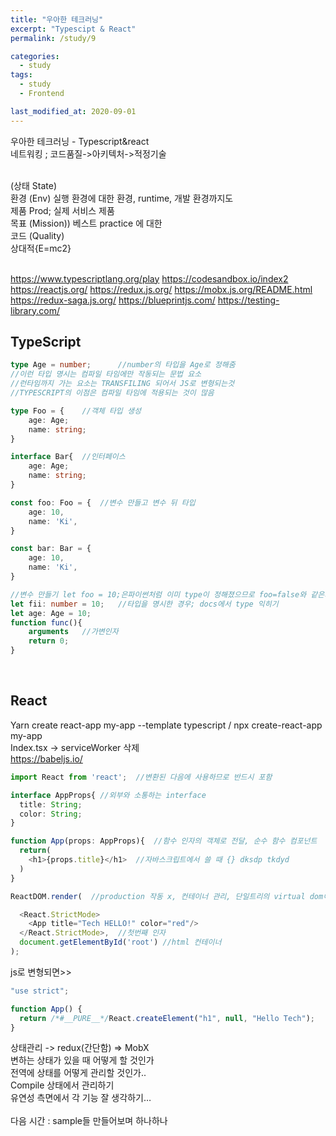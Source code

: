 ```yaml
---
title: "우아한 테크러닝"
excerpt: "Typescipt & React"
permalink: /study/9

categories:
  - study
tags:
  - study
  - Frontend

last_modified_at: 2020-09-01
---
```

우아한 테크러닝 - Typescript&react  
네트워킹 ; 코드품질->아키텍처->적정기술  
<br>

(상태 State)	  
환경 (Env)		실행 환경에 대한 환경, runtime, 개발 환경까지도  
제품 Prod;		실제 서비스 제품  
목표 (Mission))		베스트 practice 에 대한  
코드 (Quality)  
상대적{E=mc2}  
<br> 

<https://www.typescriptlang.org/play>
<https://codesandbox.io/index2>
<https://reactjs.org/>
<https://redux.js.org/>
<https://mobx.js.org/README.html>
<https://redux-saga.js.org/>
<https://blueprintjs.com/>
<https://testing-library.com/>

## TypeScript  
```ts
type Age = number;      //number의 타입을 Age로 정해줌
//이런 타입 명시는 컴파일 타임에만 작동되는 문법 요소
//런타임까지 가는 요소는 TRANSFILING 되어서 JS로 변형되는것
//TYPESCRIPT의 이점은 컴파일 타임에 적용되는 것이 많음

type Foo = {    //객체 타입 생성
    age: Age;
    name: string;
}

interface Bar{  //인터페이스
    age: Age;
    name: string;
}

const foo: Foo = {  //변수 만들고 변수 뒤 타입
    age: 10,
    name: 'Ki',
}

const bar: Bar = {  
    age: 10,
    name: 'Ki',
}

//변수 만들기 let foo = 10;은파이썬처럼 이미 type이 정해졌으므로 foo=false와 같은거 하면 오류
let fii: number = 10;   //타입을 명시한 경우; docs에서 type 익히기
let age: Age = 10;
function func(){
    arguments   //가변인자
    return 0;
}
```  
<br>

## React
Yarn create react-app my-app --template typescript / npx create-react-app my-app  
Index.tsx -> serviceWorker 삭제  
<https://babeljs.io/>  
```ts
import React from 'react';	//변환된 다음에 사용하므로 반드시 포함

interface AppProps{ //외부와 소통하는 interface
  title: String;
  color: String;
}

function App(props: AppProps){  //함수 인자의 객체로 전달, 순수 함수 컴포넌트
  return(
    <h1>{props.title}</h1>  //자바스크립트에서 쓸 때 {} dksdp tkdyd
  )
}

ReactDOM.render(  //production 작동 x, 컨테이너 관리, 단일트리의 virtual dom이므로 최상위에서 한번만 호출

  <React.StrictMode>
    <App title="Tech HELLO!" color="red"/>
  </React.StrictMode>,  //첫번째 인자
  document.getElementById('root') //html 컨테이너
);
```
js로 변형되면>>
```js
"use strict";

function App() {
  return /*#__PURE__*/React.createElement("h1", null, "Hello Tech");	//type, property, child요소의data
}
```  

상태관리 -> redux(간단함) => MobX  
변하는 상태가 있을 때 어떻게 할 것인가  
전역에 상태를 어떻게 관리할 것인가..  
Compile 상태에서 관리하기  
유연성 측면에서 각 기능 잘 생각하기…  
<br>
다음 시간 : sample들 만들어보며 하나하나    
